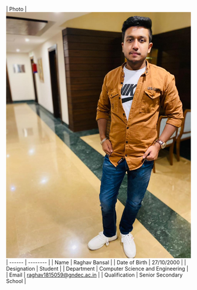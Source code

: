 
| Photo | ![Display picture|20%](Photos/raghav.png) 
| ------ | -------- |
| Name | Raghav Bansal |
| Date of Birth | 27/10/2000 |
| Designation | Student |
| Department | Computer Science and Engineering |
| Email | raghav1815059@gndec.ac.in |
| Qualification | Senior Secondary School |
